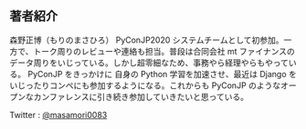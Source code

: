 ## 著者紹介

森野正博（もりのまさひろ）
PyConJP2020 システムチームとして初参加。一方で、トーク周りのレビューや連絡も担当。普段は合同会社 mt ファイナンスのデータ周りをいじっている。しかし超零細なため、事務やら経理やらもやっている。
PyConJP をきっかけに 自身の Python 学習を加速させ、最近は Django をいじったりコンペにも参加するようになる。これからも PyConJP のようなオープンなカンファレンスに引き続き参加していきたいと思っている。

Twitter : [@masamori0083](https://twitter.com/0083Masa)
